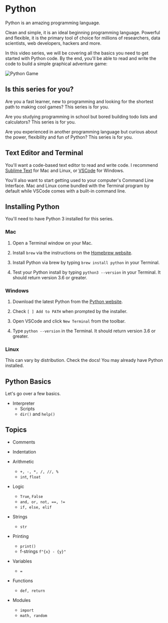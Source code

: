 # Python

Python is an amazing programming language.

Clean and simple, it is an ideal beginning programming language. Powerful and flexible, it is the primary tool of choice for millions of researchers, data scientists, web developers, hackers and more.

In this video series, we will be covering all the basics you need to get started with Python code. By the end, you'll be able to read and write the code to build a simple graphical adventure game:

![Python Game](/00_intro/img/PythonRogue.gif)

## Is this series for you?

Are you a fast learner, new to programming and looking for the shortest path to making cool games? This series is for you.

Are you studying programming in school but bored building todo lists and calculators? This series is for you.

Are you experienced in another programming language but curious about the power, flexibility and fun of Python? This series is for you.


## Text Editor and Terminal

You'll want a code-based text editor to read and write code. I recommend [Sublime Text](https://www.sublimetext.com/) for Mac and Linux, or [VSCode](https://code.visualstudio.com/) for Windows.

You'll also want to start getting used to your computer's Command Line Interface. Mac and Linux come bundled with the Terminal program by default while VSCode comes with a built-in command line.


## Installing Python

You'll need to have Python 3 installed for this series.

### Mac

1. Open a Terminal window on your Mac.

2. Install `brew` via the instructions on the [Homebrew website](https://brew.sh/).

3. Install Python via brew by typing `brew install python` in your Terminal.

4. Test your Python install by typing `python3 --version` in your Terminal. It should return version 3.6 or greater.

### Windows

1. Download the latest Python from the [Python website](https://www.python.org/downloads/windows/).

2. Check `[ ] Add to PATH` when prompted by the installer.

3. Open VSCode and click `New Terminal` from the toolbar.

4. Type `python --version` in the Terminal. It should return version 3.6 or greater.

### Linux

This can vary by distribution. Check the docs! You may already have Python installed.

## Python Basics

Let's go over a few basics.



* Interpreter
  * Scripts
  * `dir()` and `help()`


## Topics

* Comments
* Indentation

* Arithmetic
  * `+, -, *, /, //, %`
  * `int`, `float`

* Logic
  * `True`, `False`
  * `and, or, not, ==, !=`
  * `if, else, elif`

* Strings
  * `str`

* Printing
  * `print()`
  * f-strings `f"{x} - {y}"`

* Variables
  * `=`

* Functions
  * `def, return`

* Modules
  * `import`
  * `math, random`

